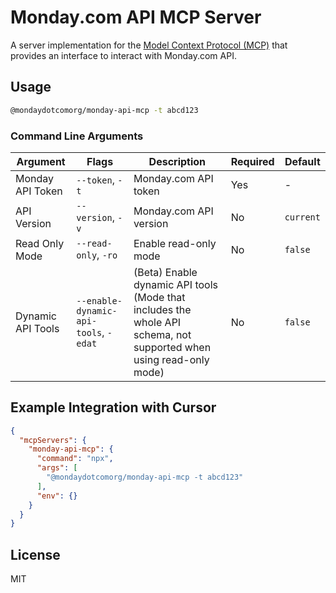 # Monday.com API MCP Server

A server implementation for the [Model Context Protocol (MCP)](https://modelcontextprotocol.io/) that provides an interface to interact with Monday.com API.

## Usage

```bash
@mondaydotcomorg/monday-api-mcp -t abcd123
```

### Command Line Arguments

| Argument | Flags | Description | Required | Default |
|----------|-------|-------------|----------|---------|
| Monday API Token | `--token`, `-t` | Monday.com API token | Yes | - |
| API Version | `--version`, `-v` | Monday.com API version | No | `current` |
| Read Only Mode | `--read-only`, `-ro` | Enable read-only mode | No | `false` |
| Dynamic API Tools | `--enable-dynamic-api-tools`, `-edat` | (Beta) Enable dynamic API tools (Mode that includes the whole API schema, not supported when using read-only mode) | No | `false` |

## Example Integration with Cursor

```json
{
  "mcpServers": {
    "monday-api-mcp": {
      "command": "npx",
      "args": [
        "@mondaydotcomorg/monday-api-mcp -t abcd123"
      ],
      "env": {}
    }
  }
}
```

## License

MIT 
